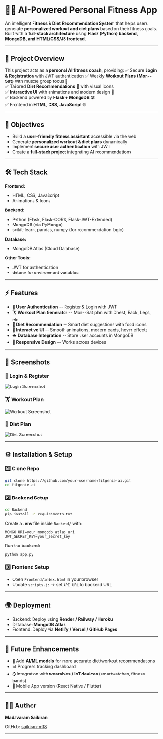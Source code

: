 # 🏋️‍♂️ AI-Powered Personal Fitness App

An intelligent **Fitness & Diet Recommendation System** that helps users
generate **personalized workout and diet plans** based on their fitness
goals. Built with a **full-stack architecture** using **Flask (Python)
backend, MongoDB, and HTML/CSS/JS frontend**.

------------------------------------------------------------------------

## 🚀 Project Overview

This project acts as a **personal AI fitness coach**, providing:
✅ Secure **Login & Registration** with JWT authentication
✅ Weekly **Workout Plans (Mon--Sat)** with muscle group focus 💪\
✅ Tailored **Diet Recommendations** 🥗 with visual icons\
✅ **Interactive UI** with animations and modern design 🎨\
✅ Backend powered by **Flask + MongoDB** 🛠️\
✅ Frontend in **HTML, CSS, JavaScript** 🌐

------------------------------------------------------------------------

## 🎯 Objectives

-   Build a **user-friendly fitness assistant** accessible via the web
-   Generate **personalized workout & diet plans** dynamically
-   Implement **secure user authentication** with JWT
-   Create a **full-stack project** integrating AI recommendations

------------------------------------------------------------------------

## 🛠️ Tech Stack

**Frontend:**
- HTML, CSS, JavaScript
- Animations & Icons

**Backend:**
- Python (Flask, Flask-CORS, Flask-JWT-Extended)
- MongoDB (via PyMongo)
- scikit-learn, pandas, numpy (for recommendation logic)

**Database:**
- MongoDB Atlas (Cloud Database)

**Other Tools:**
- JWT for authentication
- dotenv for environment variables

------------------------------------------------------------------------

## ⚡ Features

-   🔐 **User Authentication** -- Register & Login with JWT
-   🏋️ **Workout Plan Generator** -- Mon--Sat plan with Chest, Back,
    Legs, etc.
-   🥗 **Diet Recommendation** -- Smart diet suggestions with food
    icons
-   🎨 **Interactive UI** -- Smooth animations, modern cards, hover
    effects
-   ☁️ **Database Integration** -- Store user accounts in MongoDB
-   📱 **Responsive Design** -- Works across devices

------------------------------------------------------------------------

## 📸 Screenshots

### 🔑 Login & Register

![Login Screenshot](assets/login.png)

### 🏋️ Workout Plan

![Workout Screenshot](assets/workout.png)

### 🥗 Diet Plan

![Diet Screenshot](assets/diet.png)

------------------------------------------------------------------------

## ⚙️ Installation & Setup

### 1️⃣ Clone Repo

``` bash
git clone https://github.com/your-username/fitgenie-ai.git
cd fitgenie-ai
```

### 2️⃣ Backend Setup

``` bash
cd Backend
pip install -r requirements.txt
```

Create a **.env** file inside `Backend/` with:

``` env
MONGO_URI=your_mongodb_atlas_uri
JWT_SECRET_KEY=your_secret_key
```

Run the backend:

``` bash
python app.py
```

### 3️⃣ Frontend Setup

-   Open `Frontend/index.html` in your browser
-   Update `scripts.js` → set `API_URL` to backend URL

------------------------------------------------------------------------

## 🌍 Deployment

-   Backend: Deploy using **Render / Railway / Heroku**
-   Database: **MongoDB Atlas**
-   Frontend: Deploy via **Netlify / Vercel / GitHub Pages**

------------------------------------------------------------------------

## 📌 Future Enhancements

-   🤖 Add **AI/ML models** for more accurate diet/workout
    recommendations
-   📊 Progress tracking dashboard
-   ⌚ Integration with **wearables / IoT devices** (smartwatches,
    fitness bands)
-   📱 Mobile App version (React Native / Flutter)

------------------------------------------------------------------------

## 👨‍💻 Author

**Madavaram Saikiran**

GitHub: [saikiran-m18](https://github.com/saikiran-m18)

----------------------------------------------------------------------

